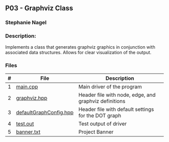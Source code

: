 ## P03 - Graphviz Class
### Stephanie Nagel
### Description:

Implements a class that generates graphviz graphics in conjunction with associated data structures. Allows for clear visualization of the output.

### Files

|   #   | File            | Description                                        |
| :---: | --------------- | -------------------------------------------------- |
|   1    |   [main.cpp](https://github.com/aelious/2143-OOP-Nagel/blob/main/Assignments/P03/main.cpp) | Main driver of the program                                       |
|  2   |     [graphviz.hpp](https://github.com/aelious/2143-OOP-Nagel/blob/main/Assignments/P03/graphviz.hpp)      |      Header file with node, edge, and graphviz definitions       |
|  3   |    [defaultGraphConfig.hpp](https://github.com/aelious/2143-OOP-Nagel/blob/main/Assignments/P03/defaultGraphConfig.hpp)       |      Header file with default settings for the DOT graph       |
|  4   |   [test.out](https://github.com/aelious/2143-OOP-Nagel/blob/main/Assignments/P03/test.out)        |      Test output of driver    |
|   5    |       [banner.txt](https://github.com/aelious/2143-OOP-Nagel/blob/main/Assignments/P03/banner.txt)          |      Project Banner   |
